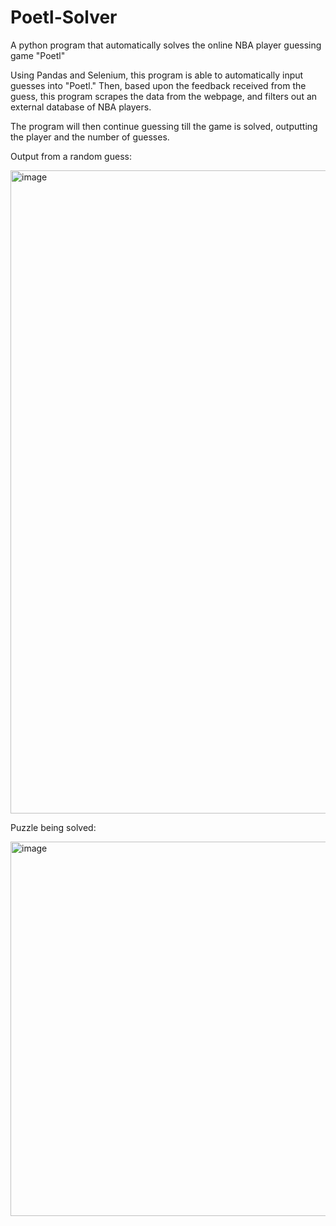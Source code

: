 # Poetl-Solver
A python program that automatically solves the online NBA player guessing game "Poetl"

Using Pandas and Selenium, this program is able to automatically input guesses into "Poetl." Then, based upon the feedback received from the guess, this program scrapes the data from the webpage, and filters out an external database of NBA players. 

The program will then continue guessing till the game is solved, outputting the player and the number of guesses.




Output from a random guess:

<img width="1029" alt="image" src="https://user-images.githubusercontent.com/23066009/235831747-2c1d46d4-4540-4f88-b112-ba04686afa95.png">

Puzzle being solved:

<img width="599" alt="image" src="https://user-images.githubusercontent.com/23066009/235831796-e6d87173-3077-4489-9cec-3ecf5821459b.png">

